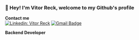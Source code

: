 ### 👋 Hey! I'm Vitor Reck, welcome to my Github's profile

**Contact me** <br/>
[![Linkedin: Vitor Reck](https://img.shields.io/badge/-VitorReck-blue?style=flat-square&logo=Linkedin&logoColor=white&link=https://www.linkedin.com/in/vitor-reck-04443337/)](https://www.linkedin.com/in/vitor-reck-04443337/)
[![Gmail Badge](https://img.shields.io/badge/-vitorreck150@gmail.com-006bed?style=flat-square&logo=Gmail&logoColor=white&link=mailto:vitorreck150@gmail.com)](mailto:vitorreck150@gmail.com)

**Backend Developer**
